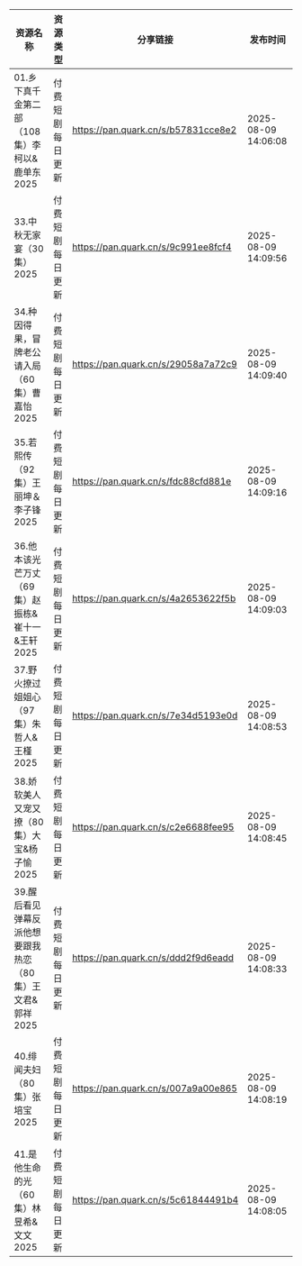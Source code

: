 | 资源名称                              | 资源类型     | 分享链接                                | 发布时间                |
| --------------------------------- | -------- | ----------------------------------- | ------------------- |
| 01.乡下真千金第二部（108集）李柯以&鹿单东2025      | 付费短剧每日更新 | https://pan.quark.cn/s/b57831cce8e2 | 2025-08-09 14:06:08 |
| 33.中秋无家宴（30集）2025                 | 付费短剧每日更新 | https://pan.quark.cn/s/9c991ee8fcf4 | 2025-08-09 14:09:56 |
| 34.种因得果，冒牌老公请入局（60集）曹嘉怡2025       | 付费短剧每日更新 | https://pan.quark.cn/s/29058a7a72c9 | 2025-08-09 14:09:40 |
| 35.若熙传（92集）王丽坤＆李子锋2025            | 付费短剧每日更新 | https://pan.quark.cn/s/fdc88cfd881e | 2025-08-09 14:09:16 |
| 36.他本该光芒万丈（69集）赵振栋&崔十一&王轩2025     | 付费短剧每日更新 | https://pan.quark.cn/s/4a2653622f5b | 2025-08-09 14:09:03 |
| 37.野火撩过姐姐心（97集）朱哲人&王槿2025         | 付费短剧每日更新 | https://pan.quark.cn/s/7e34d5193e0d | 2025-08-09 14:08:53 |
| 38.娇软美人又宠又撩（80集）大宝&杨子愉2025        | 付费短剧每日更新 | https://pan.quark.cn/s/c2e6688fee95 | 2025-08-09 14:08:45 |
| 39.醒后看见弹幕反派他想要跟我热恋（80集）王文君&郭祥2025 | 付费短剧每日更新 | https://pan.quark.cn/s/ddd2f9d6eadd | 2025-08-09 14:08:33 |
| 40.绯闻夫妇（80集）张培宝2025               | 付费短剧每日更新 | https://pan.quark.cn/s/007a9a00e865 | 2025-08-09 14:08:19 |
| 41.是他生命的光（60集）林昱希&文文2025          | 付费短剧每日更新 | https://pan.quark.cn/s/5c61844491b4 | 2025-08-09 14:08:05 |
